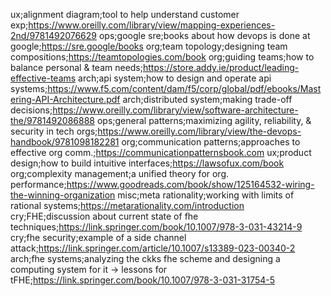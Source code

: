 <!-- ux,(dev)ops,org(anization),arch(itecture),cry(pto),misc(ellaneous) -->
ux;alignment diagram;tool to help understand customer exp;https://www.oreilly.com/library/view/mapping-experiences-2nd/9781492076629
ops;google sre;books about how devops is done at google;https://sre.google/books
org;team topology;designing team compositions;https://teamtopologies.com/book
org;guiding teams;how to balance personal & team needs;https://store.addy.ie/product/leading-effective-teams
arch;api system;how to design and operate api systems;https://www.f5.com/content/dam/f5/corp/global/pdf/ebooks/Mastering-API-Architecture.pdf
arch;distributed system;making trade-off decisions;https://www.oreilly.com/library/view/software-architecture-the/9781492086888
ops;general patterns;maximizing agility, reliability, & security in tech orgs;https://www.oreilly.com/library/view/the-devops-handbook/9781098182281
org;communication patterns;approaches to effective org comm.;https://communicationpatternsbook.com
ux;product design;how to build intuitive interfaces;https://lawsofux.com/book
org;complexity management;a unified theory for org. performance;https://www.goodreads.com/book/show/125164532-wiring-the-winning-organization
misc;meta rationality;working with limits of rational systems;https://metarationality.com/introduction
cry;FHE;discussion about current state of fhe techniques;https://link.springer.com/book/10.1007/978-3-031-43214-9
cry;fhe security;example of a side channel attack;https://link.springer.com/article/10.1007/s13389-023-00340-2
arch;fhe systems;analyzing the ckks fhe scheme and designing a computing system for it -> lessons for tFHE;https://link.springer.com/book/10.1007/978-3-031-31754-5
